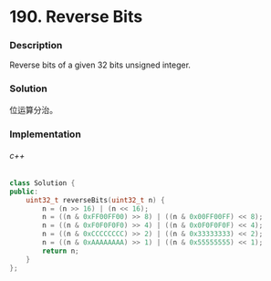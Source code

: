# 190. Reverse Bits

### Description

Reverse bits of a given 32 bits unsigned integer.

### Solution

位运算分治。

### Implementation

###### c++

```c++
class Solution {
public:
    uint32_t reverseBits(uint32_t n) {
        n = (n >> 16) | (n << 16); 
        n = ((n & 0xFF00FF00) >> 8) | ((n & 0x00FF00FF) << 8);  
        n = ((n & 0xF0F0F0F0) >> 4) | ((n & 0x0F0F0F0F) << 4);  
        n = ((n & 0xCCCCCCCC) >> 2) | ((n & 0x33333333) << 2);  
        n = ((n & 0xAAAAAAAA) >> 1) | ((n & 0x55555555) << 1);  
        return n;
    }
};
```
